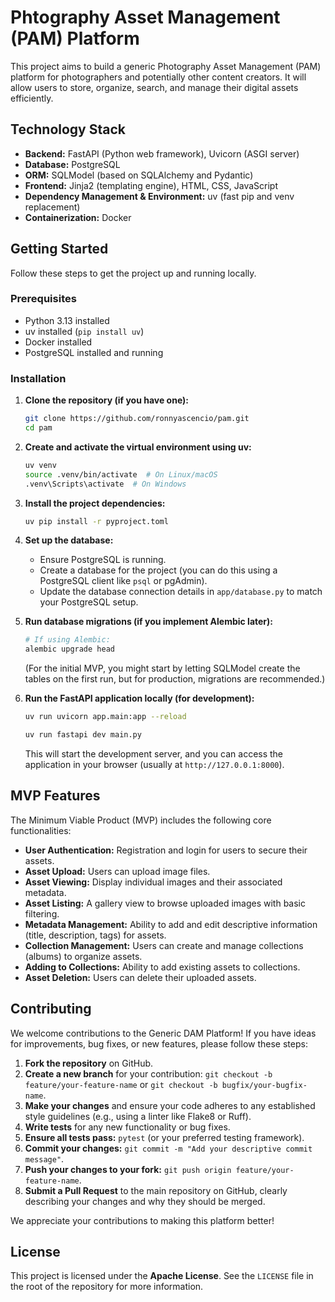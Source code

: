 # Phtography Asset Management (PAM) Platform

This project aims to build a generic Photography Asset Management (PAM) platform for photographers and potentially other content creators. It will allow users to store, organize, search, and manage their digital assets efficiently.

## Technology Stack

* **Backend:** FastAPI (Python web framework), Uvicorn (ASGI server)
* **Database:** PostgreSQL
* **ORM:** SQLModel (based on SQLAlchemy and Pydantic)
* **Frontend:** Jinja2 (templating engine), HTML, CSS, JavaScript
* **Dependency Management & Environment:** uv (fast pip and venv replacement)
* **Containerization:** Docker

## Getting Started

Follow these steps to get the project up and running locally.

### Prerequisites

* Python 3.13 installed
* uv installed (`pip install uv`)
* Docker installed
* PostgreSQL installed and running

### Installation

1.  **Clone the repository (if you have one):**
    ```bash
    git clone https://github.com/ronnyascencio/pam.git
    cd pam
    ```

2.  **Create and activate the virtual environment using uv:**
    ```bash
    uv venv
    source .venv/bin/activate  # On Linux/macOS
    .venv\Scripts\activate  # On Windows
    ```

3.  **Install the project dependencies:**
    ```bash
    uv pip install -r pyproject.toml
    ```

4.  **Set up the database:**
    * Ensure PostgreSQL is running.
    * Create a database for the project (you can do this using a PostgreSQL client like `psql` or pgAdmin).
    * Update the database connection details in `app/database.py` to match your PostgreSQL setup.

5.  **Run database migrations (if you implement Alembic later):**
    ```bash
    # If using Alembic:
    alembic upgrade head
    ```
    (For the initial MVP, you might start by letting SQLModel create the tables on the first run, but for production, migrations are recommended.)

6.  **Run the FastAPI application locally (for development):**
    ```bash
    uv run uvicorn app.main:app --reload
    ```
    ```bash
    uv run fastapi dev main.py
    ```

    This will start the development server, and you can access the application in your browser (usually at `http://127.0.0.1:8000`).

## MVP Features

The Minimum Viable Product (MVP) includes the following core functionalities:

* **User Authentication:** Registration and login for users to secure their assets.
* **Asset Upload:** Users can upload image files.
* **Asset Viewing:** Display individual images and their associated metadata.
* **Asset Listing:** A gallery view to browse uploaded images with basic filtering.
* **Metadata Management:** Ability to add and edit descriptive information (title, description, tags) for assets.
* **Collection Management:** Users can create and manage collections (albums) to organize assets.
* **Adding to Collections:** Ability to add existing assets to collections.
* **Asset Deletion:** Users can delete their uploaded assets.

## Contributing

We welcome contributions to the Generic DAM Platform! If you have ideas for improvements, bug fixes, or new features, please follow these steps:

1.  **Fork the repository** on GitHub.
2.  **Create a new branch** for your contribution: `git checkout -b feature/your-feature-name` or `git checkout -b bugfix/your-bugfix-name`.
3.  **Make your changes** and ensure your code adheres to any established style guidelines (e.g., using a linter like Flake8 or Ruff).
4.  **Write tests** for any new functionality or bug fixes.
5.  **Ensure all tests pass:** `pytest` (or your preferred testing framework).
6.  **Commit your changes:** `git commit -m "Add your descriptive commit message"`.
7.  **Push your changes to your fork:** `git push origin feature/your-feature-name`.
8.  **Submit a Pull Request** to the main repository on GitHub, clearly describing your changes and why they should be merged.

We appreciate your contributions to making this platform better!

## License

This project is licensed under the **Apache License**. See the `LICENSE` file in the root of the repository for more information.


